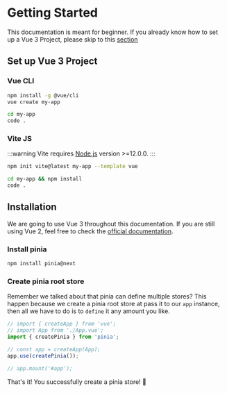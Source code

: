 # Getting Started

This documentation is meant for beginner. If you already know how to set up a Vue 3 Project, please skip to this [section](/getting-started.html#installation)

## Set up Vue 3 Project

### Vue CLI

```sh
npm install -g @vue/cli
vue create my-app

cd my-app
code .
```

### Vite JS

:::warning
Vite requires [Node.js](https://nodejs.org/en/) version >=12.0.0.
:::

```sh
npm init vite@latest my-app --template vue

cd my-app && npm install
code .
```

## Installation
We are going to use Vue 3 throughout this documentation. If you are still using Vue 2, feel free to check the [official documentation](https://pinia.esm.dev/ssr/).

### Install pinia
```sh
npm install pinia@next
```

### Create pinia root store
Remember we talked about that pinia can define multiple stores? This happen because we create a pinia root store at pass it to our `app` instance, then all we have to do is to `define` it any amount you like.

```js
// import { createApp } from 'vue';
// import App from './App.vue';
import { createPinia } from 'pinia';

// const app = createApp(App);
app.use(createPinia()); 

// app.mount('#app');
```

That's it! You successfully create a pinia store! :tada: